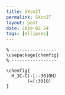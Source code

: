```yaml
---
title: SXcn2T
permalink: SXcn2T
layout: post
date: 2019-02-24
tags: [ellipses]
---
```


```latex% Dans le préambule
% -----------------
\usepackage{chemfig}
% -----------------

\chemfig{
  H_3C-C(-[:-30]OH)
        (=[:30]O)
}
```